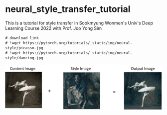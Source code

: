 # neural_style_transfer_tutorial

This is a tutorial for style transfer in Sookmyung Wonmen's Univ's Deep Learning Course 2022 with Prof. Joo Yong Sim

```
# download link
# !wget https://pytorch.org/tutorials/_static/img/neural-style/picasso.jpg 
# !wget https://pytorch.org/tutorials/_static/img/neural-style/dancing.jpg
```

<div align="center">
  <img src="style_transfer.png"/>
</div>
<br>
